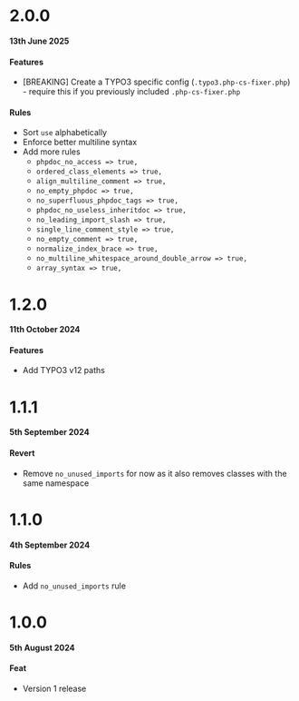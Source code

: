 # 2.0.0

**13th June 2025**

#### Features

- [BREAKING] Create a TYPO3 specific config (`.typo3.php-cs-fixer.php`) - require this if you previously included `.php-cs-fixer.php`

#### Rules

- Sort `use` alphabetically
- Enforce better multiline syntax
- Add more rules
    - `phpdoc_no_access => true,`
    - `ordered_class_elements => true,`
	- `align_multiline_comment => true,`
	- `no_empty_phpdoc => true,`
	- `no_superfluous_phpdoc_tags => true,`
	- `phpdoc_no_useless_inheritdoc => true,`
	- `no_leading_import_slash => true,`
	- `single_line_comment_style => true,`
	- `no_empty_comment => true,`
	- `normalize_index_brace => true,`
	- `no_multiline_whitespace_around_double_arrow => true,`
	- `array_syntax => true,`

# 1.2.0

**11th October 2024**

#### Features

- Add TYPO3 v12 paths

# 1.1.1

**5th September 2024**

#### Revert

- Remove `no_unused_imports` for now as it also removes classes with the same namespace

# 1.1.0

**4th September 2024**

#### Rules

- Add `no_unused_imports` rule

# 1.0.0

**5th August 2024**

#### Feat

- Version 1 release
